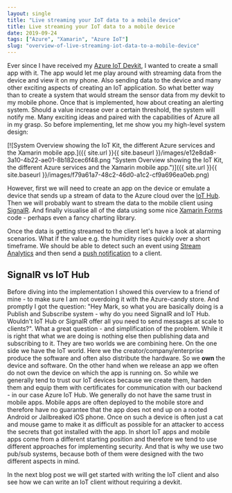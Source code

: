 ```yaml
---
layout: single
title: "Live streaming your IoT data to a mobile device"
title: Live streaming your IoT data to a mobile device
date: 2019-09-24
tags: ["Azure", "Xamarin", "Azure IoT"]
slug: "overview-of-live-streaming-iot-data-to-a-mobile-device"
---
```


Ever since I have received my [Azure IoT Devkit](https://microsoft.github.io/azure-iot-developer-kit/), I wanted to create a small app with it. The app would let me play around with streaming data from the device and view it on my phone. Also sending data to the device and many other exciting aspects of creating an IoT application. So what better way than to create a system that would stream the sensor data from my devkit to my mobile phone. Once that is implemented, how about creating an alerting system. Should a value increase over a certain threshold, the system will notify me. Many exciting ideas and paired with the capabilities of Azure all in my grasp. So before implementing, let me show you my high-level system design:

[![System Overview showing the IoT Kit, the different Azure services and the Xamarin mobile app.]({{ site.url }}{{ site.baseurl }}/images/e12e8da8-3a10-4b22-ae01-8b182cec6f48.png "System Overview showing the IoT Kit, the different Azure services and the Xamarin mobile app.")]({{ site.url }}{{ site.baseurl }}/images/f79a61a7-48c2-46d0-a1c2-cf9a696ea0eb.png)

However, first we will need to create an app on the device or emulate a device that sends up a stream of data to the Azure cloud over the [IoT Hub](https://azure.microsoft.com/en-us/services/iot-hub/). Then we will probably want to stream the data to the mobile client using [SignalR](https://azure.microsoft.com/en-us/services/signalr-service/). And finally visualise all of the data using some nice [Xamarin Forms](https://dotnet.microsoft.com/apps/xamarin/xamarin-forms) code - perhaps even a fancy charting library.

Once the data is getting streamed to the client let's have a look at alarming scenarios. What if the value e.g. the humidity rises quickly over a short timeframe. We should be able to detect such an event using [Stream Analytics](https://azure.microsoft.com/en-us/services/stream-analytics/) and then send a [push notification](https://azure.microsoft.com/en-us/services/notification-hubs/) to a client.

## SignalR vs IoT Hub

Before diving into the implementation I showed this overview to a friend of mine - to make sure I am not overdoing it with the Azure-candy store. And promptly I got the question: "Hey Mark, so what you are basically doing is a Publish and Subscribe system - why do you need SignalR and IoT Hub. Wouldn't IoT Hub or SignalR offer all you need to send messages at scale to clients?". What a great question - and simplification of the problem. While it is right that what we are doing is nothing else then publishing data and subscribing to it. They are two worlds we are combining here. On the one side we have the IoT world. Here we the creator/company/enterprise produce the software and often also distribute the hardware. So we **own** the device and software. On the other hand when we release an app we often do not own the device on which the app is running on. So while we generally tend to trust our IoT devices because we create them, harden them and equip them with certificates for communication with our backend - in our case Azure IoT Hub. We generally do not have the same trust in mobile apps. Mobile apps are often deployed to the mobile store and therefore have no guarantee that the app does not end up on a rooted Android or Jailbreaked iOS phone. Once on such a device is often just a cat and mouse game to make it as difficult as possible for an attacker to access the secrets that got installed with the app. In short IoT apps and mobile apps come from a different starting position and therefore we tend to use different approaches for implementing security. And that is why we use two pub/sub systems, because both of them were designed with the two different aspects in mind.

In the next blog post we will get started with writing the IoT client and also see how we can write an IoT client without requiring a devkit.
